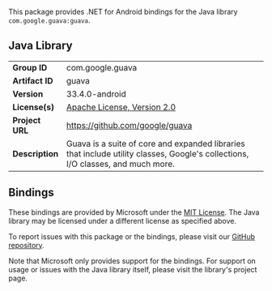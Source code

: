 This package provides .NET for Android bindings for the Java library `com.google.guava:guava`.

## Java Library

| | |
|-|-|
| **Group ID** | com.google.guava |
| **Artifact ID** | guava |
| **Version** | 33.4.0-android |
| **License(s)** | [Apache License, Version 2.0](http://www.apache.org/licenses/LICENSE-2.0.txt) |
| **Project URL** | https://github.com/google/guava |
| **Description** | &#xA;    Guava is a suite of core and expanded libraries that include&#xA;    utility classes, Google&#x27;s collections, I/O classes, and&#xA;    much more.&#xA;   |

## Bindings

These bindings are provided by Microsoft under the [MIT License](https://opensource.org/licenses/MIT). The Java
library may be licensed under a different license as specified above.

To report issues with this package or the bindings, please visit our [GitHub repository](https://aka.ms/android-libraries).

Note that Microsoft only provides support for the bindings. For support on
usage or issues with the Java library itself, please visit the library's project page.
